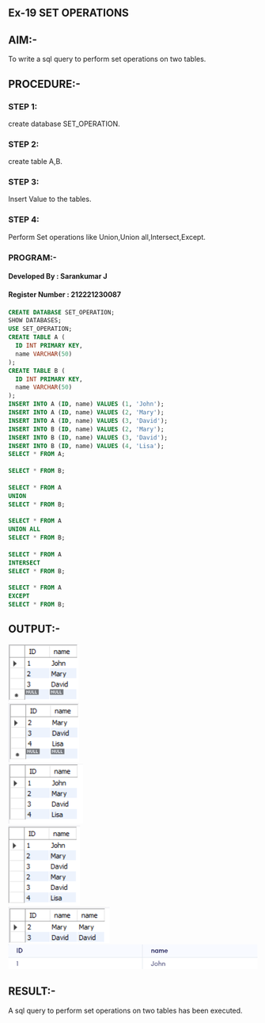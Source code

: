 ## Ex-19 SET OPERATIONS
## AIM:-
To write a sql query to perform set operations on two tables.

## PROCEDURE:-
### STEP 1:
create database SET_OPERATION.

### STEP 2:
create table A,B.

### STEP 3:
Insert Value to the tables.

### STEP 4:
Perform Set operations like Union,Union all,Intersect,Except.

### PROGRAM:-
#### Developed By : Sarankumar J
#### Register Number : 212221230087
```sql
CREATE DATABASE SET_OPERATION;
SHOW DATABASES;
USE SET_OPERATION;
CREATE TABLE A (
  ID INT PRIMARY KEY,
  name VARCHAR(50)
);
CREATE TABLE B (
  ID INT PRIMARY KEY,
  name VARCHAR(50)
);
INSERT INTO A (ID, name) VALUES (1, 'John');
INSERT INTO A (ID, name) VALUES (2, 'Mary');
INSERT INTO A (ID, name) VALUES (3, 'David');
INSERT INTO B (ID, name) VALUES (2, 'Mary');
INSERT INTO B (ID, name) VALUES (3, 'David');
INSERT INTO B (ID, name) VALUES (4, 'Lisa');
SELECT * FROM A;

SELECT * FROM B;

SELECT * FROM A
UNION
SELECT * FROM B;

SELECT * FROM A
UNION ALL
SELECT * FROM B;

SELECT * FROM A
INTERSECT
SELECT * FROM B;

SELECT * FROM A
EXCEPT
SELECT * FROM B;
```
## OUTPUT:-
![git](./op1.png)
<br>
![git](./op2.png)<br>
![git](./op3.png)<br>
![git](./op4.png)<br>
![git](./op5.png)<br>
![git](./op6.png)
## RESULT:-
A sql query to perform set operations on two tables has been executed.
